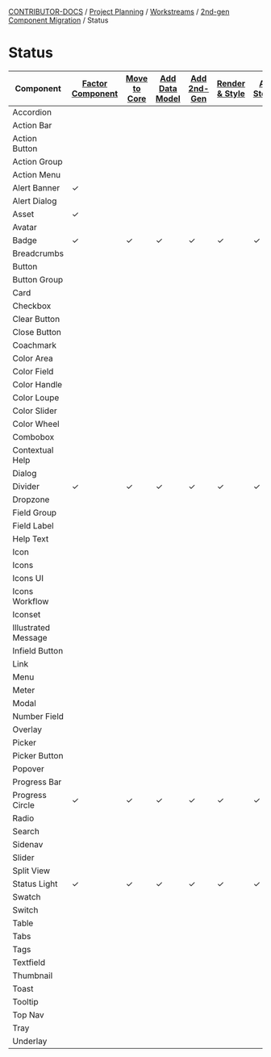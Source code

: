 <!-- Generated breadcrumbs - DO NOT EDIT -->

[CONTRIBUTOR-DOCS](../../../README.md) / [Project Planning](../../README.md) / [Workstreams](../README.md) / [2nd-gen Component Migration](README.md) / Status

<!-- Document title (editable) -->

# Status

<!-- Document content (editable) -->

| Component           | [Factor Component](02_step-by-step/01_factor-rendering-out-of-1st-gen-component.md) | [Move to Core](02_step-by-step/02_move-base-class-to-2nd-gen-core.md) | [Add Data Model](02_step-by-step/03_formalize-spectrum-data-model.md) | [Add 2nd-Gen](02_step-by-step/04_implement-2nd-gen-component.md) | [Render & Style](02_step-by-step/05_migrate-rendering-and-styles.md) | [Add Stories](02_step-by-step/06_add-stories-for-2nd-gen-component.md) |
| ------------------- | ----------------------------------------------------------------------------------- | --------------------------------------------------------------------- | --------------------------------------------------------------------- | ---------------------------------------------------------------- | -------------------------------------------------------------------- | ---------------------------------------------------------------------- |
| Accordion           |                                                                                     |                                                                       |                                                                       |                                                                  |                                                                      |                                                                        |
| Action Bar          |                                                                                     |                                                                       |                                                                       |                                                                  |                                                                      |                                                                        |
| Action Button       |                                                                                     |                                                                       |                                                                       |                                                                  |                                                                      |                                                                        |
| Action Group        |                                                                                     |                                                                       |                                                                       |                                                                  |                                                                      |                                                                        |
| Action Menu         |                                                                                     |                                                                       |                                                                       |                                                                  |                                                                      |                                                                        |
| Alert Banner        | ✓                                                                                   |                                                                       |                                                                       |                                                                  |                                                                      |                                                                        |
| Alert Dialog        |                                                                                     |                                                                       |                                                                       |                                                                  |                                                                      |                                                                        |
| Asset               | ✓                                                                                   |                                                                       |                                                                       |                                                                  |                                                                      |                                                                        |
| Avatar              |                                                                                     |                                                                       |                                                                       |                                                                  |                                                                      |                                                                        |
| Badge               | ✓                                                                                   | ✓                                                                     | ✓                                                                     | ✓                                                                | ✓                                                                    | ✓                                                                      |
| Breadcrumbs         |                                                                                     |                                                                       |                                                                       |                                                                  |                                                                      |                                                                        |
| Button              |                                                                                     |                                                                       |                                                                       |                                                                  |                                                                      |                                                                        |
| Button Group        |                                                                                     |                                                                       |                                                                       |                                                                  |                                                                      |                                                                        |
| Card                |                                                                                     |                                                                       |                                                                       |                                                                  |                                                                      |                                                                        |
| Checkbox            |                                                                                     |                                                                       |                                                                       |                                                                  |                                                                      |                                                                        |
| Clear Button        |                                                                                     |                                                                       |                                                                       |                                                                  |                                                                      |                                                                        |
| Close Button        |                                                                                     |                                                                       |                                                                       |                                                                  |                                                                      |                                                                        |
| Coachmark           |                                                                                     |                                                                       |                                                                       |                                                                  |                                                                      |                                                                        |
| Color Area          |                                                                                     |                                                                       |                                                                       |                                                                  |                                                                      |                                                                        |
| Color Field         |                                                                                     |                                                                       |                                                                       |                                                                  |                                                                      |                                                                        |
| Color Handle        |                                                                                     |                                                                       |                                                                       |                                                                  |                                                                      |                                                                        |
| Color Loupe         |                                                                                     |                                                                       |                                                                       |                                                                  |                                                                      |                                                                        |
| Color Slider        |                                                                                     |                                                                       |                                                                       |                                                                  |                                                                      |                                                                        |
| Color Wheel         |                                                                                     |                                                                       |                                                                       |                                                                  |                                                                      |                                                                        |
| Combobox            |                                                                                     |                                                                       |                                                                       |                                                                  |                                                                      |                                                                        |
| Contextual Help     |                                                                                     |                                                                       |                                                                       |                                                                  |                                                                      |                                                                        |
| Dialog              |                                                                                     |                                                                       |                                                                       |                                                                  |                                                                      |                                                                        |
| Divider             | ✓                                                                                   | ✓                                                                     | ✓                                                                     | ✓                                                                | ✓                                                                    | ✓                                                                      |
| Dropzone            |                                                                                     |                                                                       |                                                                       |                                                                  |                                                                      |                                                                        |
| Field Group         |                                                                                     |                                                                       |                                                                       |                                                                  |                                                                      |                                                                        |
| Field Label         |                                                                                     |                                                                       |                                                                       |                                                                  |                                                                      |                                                                        |
| Help Text           |                                                                                     |                                                                       |                                                                       |                                                                  |                                                                      |                                                                        |
| Icon                |                                                                                     |                                                                       |                                                                       |                                                                  |                                                                      |                                                                        |
| Icons               |                                                                                     |                                                                       |                                                                       |                                                                  |                                                                      |                                                                        |
| Icons UI            |                                                                                     |                                                                       |                                                                       |                                                                  |                                                                      |                                                                        |
| Icons Workflow      |                                                                                     |                                                                       |                                                                       |                                                                  |                                                                      |                                                                        |
| Iconset             |                                                                                     |                                                                       |                                                                       |                                                                  |                                                                      |                                                                        |
| Illustrated Message |                                                                                     |                                                                       |                                                                       |                                                                  |                                                                      |                                                                        |
| Infield Button      |                                                                                     |                                                                       |                                                                       |                                                                  |                                                                      |                                                                        |
| Link                |                                                                                     |                                                                       |                                                                       |                                                                  |                                                                      |                                                                        |
| Menu                |                                                                                     |                                                                       |                                                                       |                                                                  |                                                                      |                                                                        |
| Meter               |                                                                                     |                                                                       |                                                                       |                                                                  |                                                                      |                                                                        |
| Modal               |                                                                                     |                                                                       |                                                                       |                                                                  |                                                                      |                                                                        |
| Number Field        |                                                                                     |                                                                       |                                                                       |                                                                  |                                                                      |                                                                        |
| Overlay             |                                                                                     |                                                                       |                                                                       |                                                                  |                                                                      |                                                                        |
| Picker              |                                                                                     |                                                                       |                                                                       |                                                                  |                                                                      |                                                                        |
| Picker Button       |                                                                                     |                                                                       |                                                                       |                                                                  |                                                                      |                                                                        |
| Popover             |                                                                                     |                                                                       |                                                                       |                                                                  |                                                                      |                                                                        |
| Progress Bar        |                                                                                     |                                                                       |                                                                       |                                                                  |                                                                      |                                                                        |
| Progress Circle     | ✓                                                                                   | ✓                                                                     | ✓                                                                     | ✓                                                                | ✓                                                                    | ✓                                                                      |
| Radio               |                                                                                     |                                                                       |                                                                       |                                                                  |                                                                      |                                                                        |
| Search              |                                                                                     |                                                                       |                                                                       |                                                                  |                                                                      |                                                                        |
| Sidenav             |                                                                                     |                                                                       |                                                                       |                                                                  |                                                                      |                                                                        |
| Slider              |                                                                                     |                                                                       |                                                                       |                                                                  |                                                                      |                                                                        |
| Split View          |                                                                                     |                                                                       |                                                                       |                                                                  |                                                                      |                                                                        |
| Status Light        | ✓                                                                                   | ✓                                                                     | ✓                                                                     | ✓                                                                | ✓                                                                    | ✓                                                                      |
| Swatch              |                                                                                     |                                                                       |                                                                       |                                                                  |                                                                      |                                                                        |
| Switch              |                                                                                     |                                                                       |                                                                       |                                                                  |                                                                      |                                                                        |
| Table               |                                                                                     |                                                                       |                                                                       |                                                                  |                                                                      |                                                                        |
| Tabs                |                                                                                     |                                                                       |                                                                       |                                                                  |                                                                      |                                                                        |
| Tags                |                                                                                     |                                                                       |                                                                       |                                                                  |                                                                      |                                                                        |
| Textfield           |                                                                                     |                                                                       |                                                                       |                                                                  |                                                                      |                                                                        |
| Thumbnail           |                                                                                     |                                                                       |                                                                       |                                                                  |                                                                      |                                                                        |
| Toast               |                                                                                     |                                                                       |                                                                       |                                                                  |                                                                      |                                                                        |
| Tooltip             |                                                                                     |                                                                       |                                                                       |                                                                  |                                                                      |                                                                        |
| Top Nav             |                                                                                     |                                                                       |                                                                       |                                                                  |                                                                      |                                                                        |
| Tray                |                                                                                     |                                                                       |                                                                       |                                                                  |                                                                      |                                                                        |
| Underlay            |                                                                                     |                                                                       |                                                                       |                                                                  |                                                                      |                                                                        |

